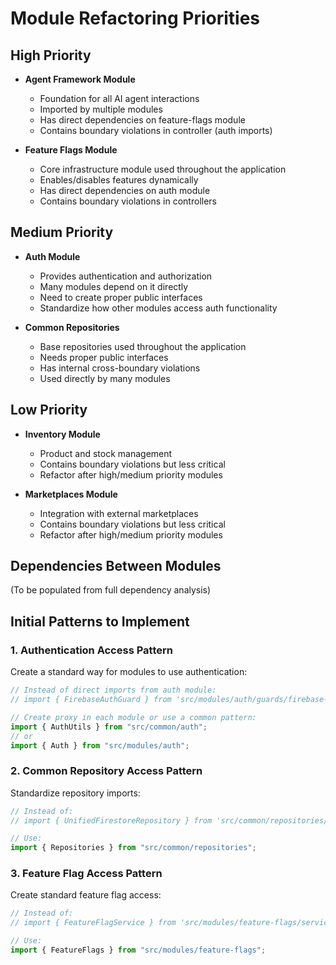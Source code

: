 # Module Refactoring Priorities

## High Priority

- **Agent Framework Module**

  - Foundation for all AI agent interactions
  - Imported by multiple modules
  - Has direct dependencies on feature-flags module
  - Contains boundary violations in controller (auth imports)

- **Feature Flags Module**
  - Core infrastructure module used throughout the application
  - Enables/disables features dynamically
  - Has direct dependencies on auth module
  - Contains boundary violations in controllers

## Medium Priority

- **Auth Module**

  - Provides authentication and authorization
  - Many modules depend on it directly
  - Need to create proper public interfaces
  - Standardize how other modules access auth functionality

- **Common Repositories**
  - Base repositories used throughout the application
  - Needs proper public interfaces
  - Has internal cross-boundary violations
  - Used directly by many modules

## Low Priority

- **Inventory Module**

  - Product and stock management
  - Contains boundary violations but less critical
  - Refactor after high/medium priority modules

- **Marketplaces Module**
  - Integration with external marketplaces
  - Contains boundary violations but less critical
  - Refactor after high/medium priority modules

## Dependencies Between Modules

(To be populated from full dependency analysis)

## Initial Patterns to Implement

### 1. Authentication Access Pattern

Create a standard way for modules to use authentication:

```typescript
// Instead of direct imports from auth module:
// import { FirebaseAuthGuard } from 'src/modules/auth/guards/firebase-auth.guard';

// Create proxy in each module or use a common pattern:
import { AuthUtils } from "src/common/auth";
// or
import { Auth } from "src/modules/auth";
```

### 2. Common Repository Access Pattern

Standardize repository imports:

```typescript
// Instead of:
// import { UnifiedFirestoreRepository } from 'src/common/repositories/unified-firestore.repository';

// Use:
import { Repositories } from "src/common/repositories";
```

### 3. Feature Flag Access Pattern

Create standard feature flag access:

```typescript
// Instead of:
// import { FeatureFlagService } from 'src/modules/feature-flags/services/feature-flag.service';

// Use:
import { FeatureFlags } from "src/modules/feature-flags";
```
